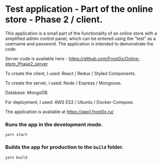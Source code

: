 # Test application - Part of the online store - Phase 2 / client.

This application is a small part of the functionality of an online store with a simplified admin control panel, which can be entered using the “test” as a username and password.
The application is intended to demonstrate the code.

Server code is available here - https://github.com/Frost0x/Online-store_Phase2_server

To create the client, I used: React / Redux / Styled Components.

To create the server, I used: Node / Express / Mongoose. 

Database: MongoDB.

For deployment, I used: AWS ES2 / Ubuntu / Docker-Compose.

The application is available at https://app1.frost0x.ru/

### Runs the app in the development mode. 

`yarn start`

### Builds the app for production to the `build` folder.

`yarn build`
